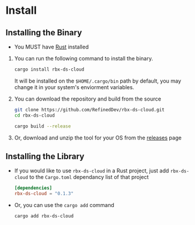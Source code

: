 # Install

## Installing the Binary

- You MUST have [Rust](https://www.rust-lang.org/tools/install) installed

1. You can run the following command to install the binary.

    ```sh
    cargo install rbx-ds-cloud
    ```

    It will be installed on the `$HOME/.cargo/bin` path by default, you may change it in your system's enviorment variables.

2. You can download the repository and build from the source

    ```sh
    git clone https://github.com/RefinedDev/rbx-ds-cloud.git
    cd rbx-ds-cloud

    cargo build --release
    ```

3. Or, download and unzip the tool for your OS from the [releases](https://github.com/RefinedDev/rbx-ds-cloud/releases) page

## Installing the Library

- If you would like to use `rbx-ds-cloud` in a Rust project, just add `rbx-ds-cloud` to the `Cargo.toml` dependancy list of that project

    ```toml
    [dependencies]
    rbx-ds-cloud = "0.1.3"
    ```

- Or, you can use the `cargo add` command

    ```sh
    cargo add rbx-ds-cloud
    ```
